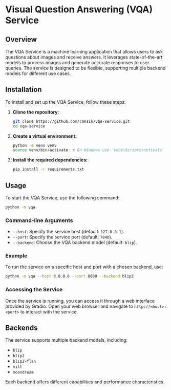 # Visual Question Answering (VQA) Service

## Overview

The VQA Service is a machine learning application that allows users to ask questions about images and receive answers.
It leverages state-of-the-art models to process images and generate accurate responses to user queries. The service is
designed to be flexible, supporting multiple backend models for different use cases.

## Installation

To install and set up the VQA Service, follow these steps:

1. **Clone the repository:**

   ```bash
   git clone https://github.com/cansik/vqa-service.git
   cd vqa-service
   ```

2. **Create a virtual environment:**

   ```bash
   python -m venv venv
   source venv/bin/activate  # On Windows use `venv\Scripts\activate`
   ```

3. **Install the required dependencies:**

   ```bash
   pip install -r requirements.txt
   ```

## Usage

To start the VQA Service, use the following command:

```bash
python -m vqa
```

### Command-line Arguments

- `--host`: Specify the service host (default: `127.0.0.1`).
- `--port`: Specify the service port (default: `7840`).
- `--backend`: Choose the VQA backend model (default: `blip`).

### Example

To run the service on a specific host and port with a chosen backend, use:

```bash
python -m vqa --host 0.0.0.0 --port 8000 --backend blip2
```

### Accessing the Service

Once the service is running, you can access it through a web interface provided by Gradio. Open your web browser and
navigate to `http://<host>:<port>` to interact with the service.

## Backends

The service supports multiple backend models, including:

- `blip`
- `blip2`
- `blip2-flan`
- `vilt`
- `moondream`

Each backend offers different capabilities and performance characteristics.
